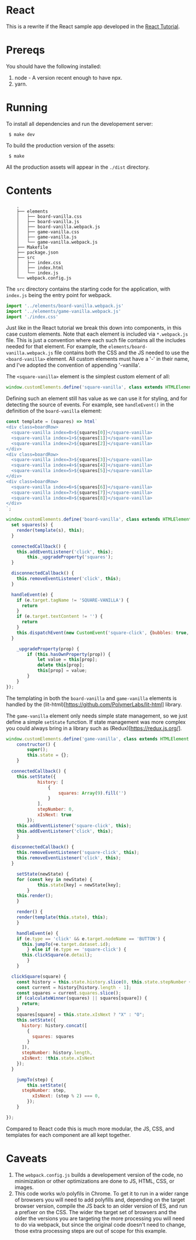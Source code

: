 React
=====

This is a rewrite if the React sample app developed in the [React Tutorial](https://reactjs.org/tutorial/tutorial.html).

Prereqs
=======

You should have the following installed:

1. node - A version recent enough to have npx.
2. yarn.

Running
=======

To install all dependencies and run the developement server:

     $ make dev

To build the production version of the assets:

     $ make

All the production assets will appear in the `./dist` directory.

Contents
========

		.
		├── elements
		│   ├── board-vanilla.css
		│   ├── board-vanilla.js
		│   ├── board-vanilla.webpack.js
		│   ├── game-vanilla.css
		│   ├── game-vanilla.js
		│   └── game-vanilla.webpack.js
		├── Makefile
		├── package.json
		├── src
		│   ├── index.css
		│   ├── index.html
		│   └── index.js
		└── webpack.config.js

The `src` directory contains the starting code for the application, with
`index.js` being the entry point for webpack.

```javascript
import '../elements/board-vanilla.webpack.js'
import '../elements/game-vanilla.webpack.js'
import './index.css'
```

Just like in the React tutorial we break this down into components, in this
case custom elements. Note that each element is included via `*.webpack.js`
file. This is just a convention where each such file contains all the
includes needed for that element. For example, the
`elements/board-vanilla.webpack.js` file contains both the CSS and the JS
needed to use the `<board-vanilla>` element. All custom elements must have
a '-' in their name, and I've adopted the convention of appending
'-vanilla'.

The `<square-vanilla>` element is the simplest custom element of all:

```javascript
window.customElements.define('square-vanilla', class extends HTMLElement {});
```

Defining such an element still has value as we can use it for styling,
and for detecting the source of events. For example, see `handleEvent()`
in the definition of the `board-vanilla` element:

```javascript
const template = (squares) => html`
<div class=boardRow>
  <square-vanilla index=0>${squares[0]}</square-vanilla>
  <square-vanilla index=1>${squares[1]}</square-vanilla>
  <square-vanilla index=2>${squares[2]}</square-vanilla>
</div>
<div class=boardRow>
  <square-vanilla index=3>${squares[3]}</square-vanilla>
  <square-vanilla index=4>${squares[4]}</square-vanilla>
  <square-vanilla index=5>${squares[5]}</square-vanilla>
</div>
<div class=boardRow>
  <square-vanilla index=6>${squares[6]}</square-vanilla>
  <square-vanilla index=7>${squares[7]}</square-vanilla>
  <square-vanilla index=8>${squares[8]}</square-vanilla>
</div>
`;

window.customElements.define('board-vanilla', class extends HTMLElement {
  set squares(s) {
    render(template(s), this);
  }

  connectedCallback() {
    this.addEventListener('click', this);
		this._upgradeProperty('squares');
  }

  disconnectedCallback() {
    this.removeEventListener('click', this);
  }

  handleEvent(e) {
    if (e.target.tagName != 'SQUARE-VANILLA') {
      return
    }
    if (e.target.textContent != '') {
      return
    }
    this.dispatchEvent(new CustomEvent('square-click', {bubbles: true, detail: +e.target.getAttribute('index')}));
  }

	_upgradeProperty(prop) {
		if (this.hasOwnProperty(prop)) {
			let value = this[prop];
			delete this[prop];
			this[prop] = value;
		}
	}
});
```

The templating in both the `board-vanilla` and `game-vanilla` elements
is handled by the (lit-html)[https://github.com/PolymerLabs/lit-html] library.

The `game-vanilla` element only needs simple state management, so we just
define a simple `setState` function. If state management was more complex you
could always bring in a library such as (Redux)[https://redux.js.org/].

```javascript
window.customElements.define('game-vanilla', class extends HTMLElement {
	constructor() {
		super();
		this.state = {};
	}

  connectedCallback() {
    this.setState({
			history: [
				{
					squares: Array(9).fill('')
				}
			],
			stepNumber: 0,
			xIsNext: true
		});
    this.addEventListener('square-click', this);
    this.addEventListener('click', this);
	}

  disconnectedCallback() {
    this.removeEventListener('square-click', this);
    this.removeEventListener('click', this);
  }

	setState(newState) {
    for (const key in newState) {
			this.state[key] = newState[key];
		}
    this.render();
	}

	render() {
    render(template(this.state), this);
	}

	handleEvent(e) {
    if (e.type == 'click' && e.target.nodeName == 'BUTTON') {
      this.jumpTo(+e.target.dataset.id);
		} else if (e.type == 'square-click') {
      this.clickSquare(e.detail);
		}
	}

  clickSquare(square) {
    const history = this.state.history.slice(0, this.state.stepNumber + 1);
    const current = history[history.length - 1];
    const squares = current.squares.slice();
    if (calculateWinner(squares) || squares[square]) {
      return;
    }
    squares[square] = this.state.xIsNext ? "X" : "O";
    this.setState({
      history: history.concat([
        {
          squares: squares
        }
      ]),
      stepNumber: history.length,
      xIsNext: !this.state.xIsNext
    });
  }

	jumpTo(step) {
		this.setState({
      stepNumber: step,
		  xIsNext: (step % 2) === 0,
		});
	}

});
```

Compared to React code this is much more modular, the JS, CSS, and templates
for each component are all kept together.

Caveats
=======

1. The `webpack.config.js` builds a developement version of the code, no
   minimization or other optimizations are done to JS, HTML, CSS, or images.
2. This code works w/o polyfils in Chrome. To get it to run in a wider range
   of browsers you will need to add polyfills and, depending on the target
   browser version, compile the JS back to an older version of ES, and run a
   prefixer on the CSS. The wider the target set of browsers and the older the
   versions you are targeting the more processing you will need to do via
   webpack, but since the original code doesn't need to change, those extra
   processing steps are out of scope for this example.

